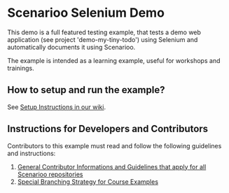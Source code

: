 # Scenarioo Selenium Demo

This demo is a full featured testing example, that tests a demo web application (see project 'demo-my-tiny-todo') using Selenium and automatically documents it using Scenarioo.

The example is intended as a learning example, useful for workshops and trainings.

## How to setup and run the example?

See [Setup Instructions in our wiki](https://github.com/scenarioo/scenarioo-selenium-demo/wiki).

## Instructions for Developers and Contributors

Contributors to this example must read and follow the following guidelines and instructions:

1. [General Contributor Informations and Guidelines that apply for all Scenarioo repositories](https://github.com/scenarioo/scenarioo/wiki/Contributor-Information)
2. [Special Branching Strategy for Course Examples](https://github.com/scenarioo/scenarioo-selenium-demo/wiki/Branching-Strategy)
